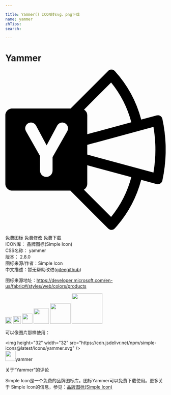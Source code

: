 ```yaml
---

title: Yammer() ICON转svg、png下载
name: yammer
zhTips: 
search: 

---
```


# Yammer  <small style="font-size: 60%;font-weight: 100"></small>

<div id="svg" class="svg-wrap">
<svg role="img" xmlns="http://www.w3.org/2000/svg" viewBox="0 0 24 24"><title>Yammer icon</title><path d="M23.5094 7.391a.696.696 0 00-.859-.527l-2.31.626A17.4135 17.4135 0 0016.3897.226a.69.69 0 00-.509-.225.677.677 0 00-.482.2L9.7667 5.8379H1.023C.458 5.838 0 6.296 0 6.862v10.2368c0 .566.458 1.025 1.023 1.025h8.7037l5.6719 5.6768a.687.687 0 00.99-.025 17.4305 17.4305 0 003.9509-7.2638l2.3109.626a.696.696 0 00.859-.527 21.9024 21.9024 0 000-9.2198zm-7.6738-5.45a15.8536 15.8536 0 013.0229 5.9499l-6.5958 1.786v-2.815a1.02 1.02 0 00-.48-.865zM9.2738 9.226l-2.205 3.8809v2.0219a.938.938 0 11-1.876 0v-2.193L3.085 9.226a.8637.8637 0 111.501-.855l1.594 2.9779 1.5939-2.978a.861.861 0 011.176-.324.866.866 0 01.324 1.179zm9.5847 6.8848a15.8536 15.8536 0 01-3.023 5.9498l-4.0788-4.0819c.301-.178.506-.504.506-.88v-2.7739zm3.316-.698l-9.9118-2.684v-1.4559l9.9117-2.684a20.4075 20.4075 0 010 6.8239Z"/></svg>
</div>
<detail full-name='yammer'></detail>

<div class="detail-page">
<p>
<span><span class="badge-success badge">免费图标</span> <span class="badge-success badge">免费修改</span>  <span class="badge-success badge">免费下载</span> </span>
<br/>
<span>
ICON库：
<span class="badge-secondary badge">品牌图标(Simple Icon)</span> 
</span>
<br/>
<span>
CSS名称：
<span class="badge-secondary badge">yammer</span> 
</span>

<br/>
<span>
版本：
<span class="badge-secondary badge">2.8.0</span> 
</span>
<br/>
<span>图标来源/作者：<span class="badge-light badge">Simple Icon</span></span> 
<br/>
<span class="zh-detail">中文描述：暂无<span class="help-link"><span>帮助改进</span>(<a href="https://gitee.com/liuwave/icon-helper/edit/master/json/brands/yammer.json" target="_blank" rel="noopener noreferrer">gitee</a><a href="https://github.com/liuwave/icon-helper/edit/master/json/brands/yammer.json" target="_blank" rel="noopener noreferrer">github</a></span>)</span><br/>
</p>
</div><div class="description description alert alert-light"><p>图标来源地址：<a href="https://developer.microsoft.com/en-us/fabric#/styles/web/colors/products" target="_blank" rel="noopener noreferrer">https://developer.microsoft.com/en-us/fabric#/styles/web/colors/products</a></p></div>
<div class="alert alert-dark">
<img height="21" width="21" src="https://cdn.jsdelivr.net/npm/simple-icons@latest/icons/yammer.svg" />
<img height="24" width="24" src="https://cdn.jsdelivr.net/npm/simple-icons@latest/icons/yammer.svg" />
<img height="32" width="32" src="https://cdn.jsdelivr.net/npm/simple-icons@latest/icons/yammer.svg" />
<img height="48" width="48" src="https://cdn.jsdelivr.net/npm/simple-icons@latest/icons/yammer.svg" />
<img height="64" width="64" src="https://cdn.jsdelivr.net/npm/simple-icons@latest/icons/yammer.svg" />
<img height="96" width="96" src="https://cdn.jsdelivr.net/npm/simple-icons@latest/icons/yammer.svg" />

</div>
<div>
  <p>可以像图片那样使用：    
  </p>
  <div class="alert alert-primary" style="font-size: 14px">
    &lt;img height="32" width="32" src="https://cdn.jsdelivr.net/npm/simple-icons@latest/icons/yammer.svg" /&gt;
    <copy-btn content='<img height="32" width="32" src="https://cdn.jsdelivr.net/npm/simple-icons@latest/icons/yammer.svg" />'></copy-btn>
  </div>
  <div class="alert alert-secondary">
    <img height="32" width="32" src="https://cdn.jsdelivr.net/npm/simple-icons@latest/icons/yammer.svg" />yammer
    <copy-btn content="yammer" btn-title="复制图标名称"></copy-btn>
  </div>
</div>

<Vssue title="关于“Yammer”的评论" >关于“Yammer”的评论</Vssue>


<div><p>Simple Icon是一个免费的品牌图标库。图标Yammer可以免费下载使用。更多关于  Simple Icon的信息，参见：<a target="_blank" href="https://iconhelper.cn/brands.html">品牌图标(Simple Icon)</a>
</p></div>
